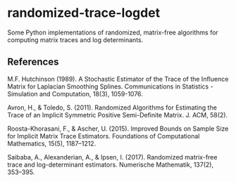 # randomized-trace-logdet
Some Python implementations of randomized, matrix-free algorithms for computing matrix traces and log determinants.


## References

M.F. Hutchinson (1989). A Stochastic Estimator of the Trace of the Influence Matrix for Laplacian Smoothing Splines. Communications in Statistics - Simulation and Computation, 18(3), 1059-1076.

Avron, H., & Toledo, S. (2011). Randomized Algorithms for Estimating the Trace of an Implicit Symmetric Positive Semi-Definite Matrix. J. ACM, 58(2).

Roosta-Khorasani, F., & Ascher, U. (2015). Improved Bounds on Sample Size for Implicit Matrix Trace Estimators. Foundations of Computational Mathematics, 15(5), 1187–1212.

Saibaba, A., Alexanderian, A., & Ipsen, I. (2017). Randomized matrix-free trace and log-determinant estimators. Numerische Mathematik, 137(2), 353–395.






